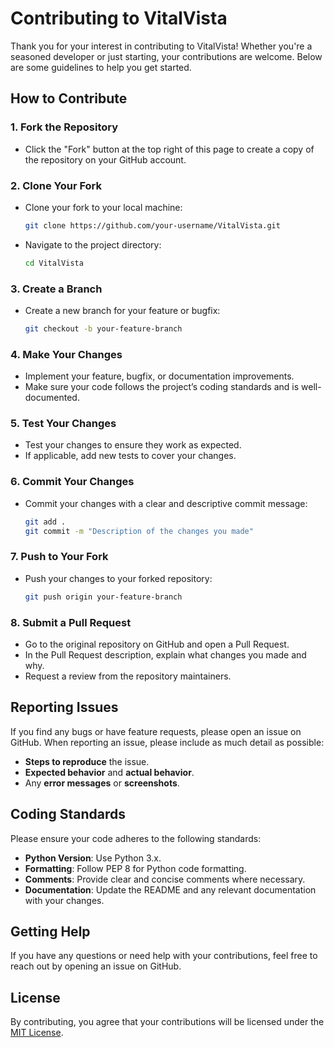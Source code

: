 
# Contributing to VitalVista

Thank you for your interest in contributing to VitalVista! Whether you're a seasoned developer or just starting, your contributions are welcome. Below are some guidelines to help you get started.

## How to Contribute

### 1. Fork the Repository
- Click the "Fork" button at the top right of this page to create a copy of the repository on your GitHub account.

### 2. Clone Your Fork
- Clone your fork to your local machine:
  ```bash
  git clone https://github.com/your-username/VitalVista.git
  ```
- Navigate to the project directory:
  ```bash
  cd VitalVista
  ```

### 3. Create a Branch
- Create a new branch for your feature or bugfix:
  ```bash
  git checkout -b your-feature-branch
  ```

### 4. Make Your Changes
- Implement your feature, bugfix, or documentation improvements.
- Make sure your code follows the project’s coding standards and is well-documented.

### 5. Test Your Changes
- Test your changes to ensure they work as expected.
- If applicable, add new tests to cover your changes.

### 6. Commit Your Changes
- Commit your changes with a clear and descriptive commit message:
  ```bash
  git add .
  git commit -m "Description of the changes you made"
  ```

### 7. Push to Your Fork
- Push your changes to your forked repository:
  ```bash
  git push origin your-feature-branch
  ```

### 8. Submit a Pull Request
- Go to the original repository on GitHub and open a Pull Request.
- In the Pull Request description, explain what changes you made and why.
- Request a review from the repository maintainers.

## Reporting Issues

If you find any bugs or have feature requests, please open an issue on GitHub. When reporting an issue, please include as much detail as possible:

- **Steps to reproduce** the issue.
- **Expected behavior** and **actual behavior**.
- Any **error messages** or **screenshots**.

## Coding Standards

Please ensure your code adheres to the following standards:
- **Python Version**: Use Python 3.x.
- **Formatting**: Follow PEP 8 for Python code formatting.
- **Comments**: Provide clear and concise comments where necessary.
- **Documentation**: Update the README and any relevant documentation with your changes.

## Getting Help

If you have any questions or need help with your contributions, feel free to reach out by opening an issue on GitHub.

## License

By contributing, you agree that your contributions will be licensed under the [MIT License](LICENSE).
